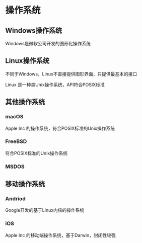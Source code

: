 # 操作系统

## Windows操作系统

Windows是微软公司开发的图形化操作系统

## Linux操作系统

不同于Windows，Linux不直接提供图形界面，只提供最基本的接口

Linux 是一种类Unix操作系统，API符合POSIX标准

## 其他操作系统

### macOS

Apple Inc 的操作系统，符合POSIX标准的Unix操作系统

### FreeBSD

符合POSIX标准的Unix操作系统

### MSDOS

## 移动操作系统

### Andriod

Google开发的基于Linux内核的操作系统

### iOS

Apple Inc 的移动端操作系统，基于Darwin，封闭性较强
